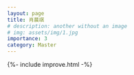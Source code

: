```yaml
---
layout: page
title: 肖晨祺
# description: another without an image
# img: assets/img/1.jpg
importance: 3
category: Master
---
```


{%- include improve.html -%}
